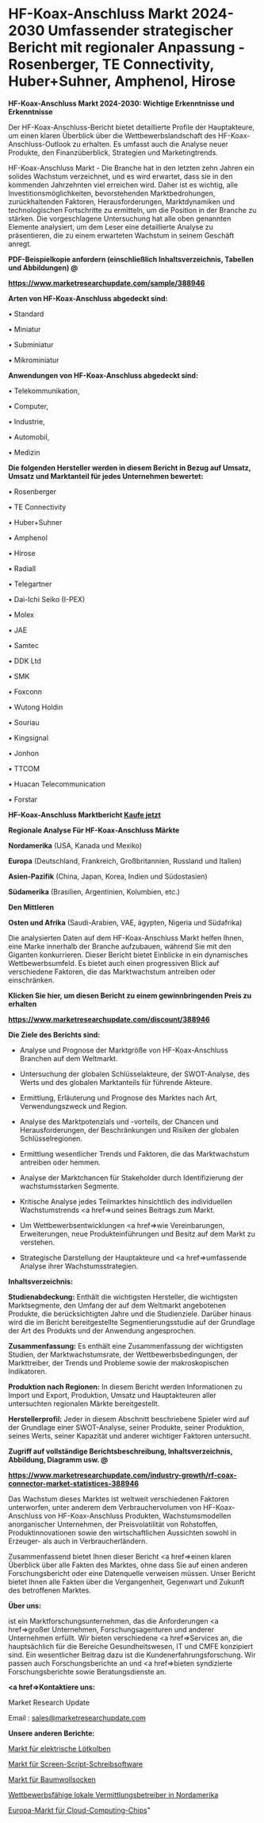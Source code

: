 # HF-Koax-Anschluss Markt 2024-2030 Umfassender strategischer Bericht mit regionaler Anpassung - Rosenberger, TE Connectivity, Huber+Suhner, Amphenol, Hirose

<strong>HF-Koax-Anschluss Markt 2024-2030: Wichtige Erkenntnisse und Erkenntnisse</strong>

Der HF-Koax-Anschluss-Bericht bietet detaillierte Profile der Hauptakteure, um einen klaren Überblick über die Wettbewerbslandschaft des HF-Koax-Anschluss-Outlook zu erhalten. Es umfasst auch die Analyse neuer Produkte, den Finanzüberblick, Strategien und Marketingtrends.

HF-Koax-Anschluss Markt - Die Branche hat in den letzten zehn Jahren ein solides Wachstum verzeichnet, und es wird erwartet, dass sie in den kommenden Jahrzehnten viel erreichen wird. Daher ist es wichtig, alle Investitionsmöglichkeiten, bevorstehenden Marktbedrohungen, zurückhaltenden Faktoren, Herausforderungen, Marktdynamiken und technologischen Fortschritte zu ermitteln, um die Position in der Branche zu stärken. Die vorgeschlagene Untersuchung hat alle oben genannten Elemente analysiert, um dem Leser eine detaillierte Analyse zu präsentieren, die zu einem erwarteten Wachstum in seinem Geschäft anregt.



<strong><b>PDF-Beispielkopie anfordern (einschließlich Inhaltsverzeichnis, Tabellen und Abbildungen) @ </b></strong>

<strong><a href=https://www.marketresearchupdate.com/sample/388946>

<strong>https://www.marketresearchupdate.com/sample/388946</u></a></strong></strong>



<strong>Arten von HF-Koax-Anschluss abgedeckt sind:</strong>

• Standard

• Miniatur

• Subminiatur

• Mikrominiatur



<strong>Anwendungen von HF-Koax-Anschluss abgedeckt sind:</strong>

• Telekommunikation,

• Computer,

• Industrie,

• Automobil,

• Medizin



<strong>Die folgenden Hersteller werden in diesem Bericht in Bezug auf Umsatz, Umsatz und Marktanteil für jedes Unternehmen bewertet:</strong>

• Rosenberger

• TE Connectivity

• Huber+Suhner

• Amphenol

• Hirose

• Radiall

• Telegartner

• Dai-Ichi Seiko (I-PEX)

• Molex

• JAE

• Samtec

• DDK Ltd

• SMK

• Foxconn

• Wutong Holdin

• Souriau

• Kingsignal

• Jonhon

• TTCOM

• Huacan Telecommunication

• Forstar



<strong>HF-Koax-Anschluss Marktbericht <a href=https://www.marketresearchupdate.com/buynow/388946>Kaufe jetzt</a></strong>



<strong>Regionale Analyse Für HF-Koax-Anschluss Märkte</strong>



<strong>Nordamerika</strong> (USA, Kanada und Mexiko)



<strong>Europa</strong> (Deutschland, Frankreich, Großbritannien, Russland und Italien)



<strong>Asien-Pazifik</strong> (China, Japan, Korea, Indien und Südostasien)



<strong>Südamerika</strong> (Brasilien, Argentinien, Kolumbien, etc.)



<strong>Den Mittleren</strong> 

<strong>Osten und Afrika</strong> (Saudi-Arabien, VAE, ägypten, Nigeria und Südafrika)

Die analysierten Daten auf dem HF-Koax-Anschluss Markt helfen Ihnen, eine Marke innerhalb der Branche aufzubauen, während Sie mit den Giganten konkurrieren. Dieser Bericht bietet Einblicke in ein dynamisches Wettbewerbsumfeld. Es bietet auch einen progressiven Blick auf verschiedene Faktoren, die das Marktwachstum antreiben oder einschränken.



<strong>Klicken Sie hier, um diesen Bericht zu einem gewinnbringenden Preis zu erhalten
</strong>

<strong><a href=https://www.marketresearchupdate.com/discount/388946>https://www.marketresearchupdate.com/discount/388946</b></u></strong></a>



<strong>Die Ziele des Berichts sind:</strong>

- Analyse und Prognose der Marktgröße von HF-Koax-Anschluss Branchen auf dem Weltmarkt.

- Untersuchung der globalen Schlüsselakteure, der SWOT-Analyse, des Werts und des globalen Marktanteils für führende Akteure.

- Ermittlung, Erläuterung und Prognose des Marktes nach Art, Verwendungszweck und Region.

- Analyse des Marktpotenzials und -vorteils, der Chancen und Herausforderungen, der Beschränkungen und Risiken der globalen Schlüsselregionen.

- Ermittlung wesentlicher Trends und Faktoren, die das Marktwachstum antreiben oder hemmen.

- Analyse der Marktchancen für Stakeholder durch Identifizierung der wachstumsstarken Segmente.

- Kritische Analyse jedes Teilmarktes hinsichtlich des individuellen Wachstumstrends <a href=>und</a> seines Beitrags zum Markt.

- Um Wettbewerbsentwicklungen <a href=>wie</a> Vereinbarungen, Erweiterungen, neue Produkteinführungen und Besitz auf dem Markt zu verstehen.

- Strategische Darstellung der Hauptakteure und <a href=>umfas</a>sende Analyse ihrer Wachstumsstrategien.



<strong>Inhaltsverzeichnis:</strong>



<strong>Studienabdeckung:</strong> Enthält die wichtigsten Hersteller, die wichtigsten Marktsegmente, den Umfang der auf dem Weltmarkt angebotenen Produkte, die berücksichtigten Jahre und die Studienziele. Darüber hinaus wird die im Bericht bereitgestellte Segmentierungsstudie auf der Grundlage der Art des Produkts und der Anwendung angesprochen.



<strong>Zusammenfassung:</strong> Es enthält eine Zusammenfassung der wichtigsten Studien, der Marktwachstumsrate, der Wettbewerbsbedingungen, der Markttreiber, der Trends und Probleme sowie der makroskopischen Indikatoren.



<strong>Produktion nach Regionen:</strong> In diesem Bericht werden Informationen zu Import und Export, Produktion, Umsatz und Hauptakteuren aller untersuchten regionalen Märkte bereitgestellt.



<strong>Herstellerprofil:</strong> Jeder in diesem Abschnitt beschriebene Spieler wird auf der Grundlage einer SWOT-Analyse, seiner Produkte, seiner Produktion, seines Werts, seiner Kapazität und anderer wichtiger Faktoren untersucht.



<strong><b>Zugriff auf vollständige Berichtsbeschreibung, Inhaltsverzeichnis, Abbildung, Diagramm usw. @ </b></strong>

<strong><a href=https://www.marketresearchupdate.com/industry-growth/rf-coax-connector-market-statistices-388946>https://www.marketresearchupdate.com/industry-growth/rf-coax-connector-market-statistices-388946</a></strong>

Das Wachstum dieses Marktes ist weltweit verschiedenen Faktoren unterworfen, unter anderem dem Verbrauchervolumen von HF-Koax-Anschluss von HF-Koax-Anschluss Produkten, Wachstumsmodellen anorganischer Unternehmen, der Preisvolatilität von Rohstoffen, Produktinnovationen sowie den wirtschaftlichen Aussichten sowohl in Erzeuger- als auch in Verbraucherländern.

Zusammenfassend bietet Ihnen dieser Bericht <a href=>einen</a> klaren Überblick über alle Fakten des Marktes, ohne dass Sie auf einen anderen Forschungsbericht oder eine Datenquelle verweisen müssen. Unser Bericht bietet Ihnen alle Fakten über die Vergangenheit, Gegenwart und Zukunft des betroffenen Marktes.



<strong>Über uns:</strong>

 ist ein Marktforschungsunternehmen, das die Anforderungen <a href=>großer</a> Unternehmen, Forschungsagenturen und anderer Unternehmen erfüllt. Wir bieten verschiedene <a href=>Services</a> an, die hauptsächlich für die Bereiche Gesundheitswesen, IT und CMFE konzipiert sind. Ein wesentlicher Beitrag dazu ist die Kundenerfahrungsforschung. Wir passen auch Forschungsberichte an und <a href=>bieten</a> syndizierte Forschungsberichte sowie Beratungsdienste an.



<strong><a href=>Kontaktiere uns:</a></strong>

Market Research Update

Email : sales@marketresearchupdate.com



<strong>Unsere anderen Berichte:</strong>

<a href=https://www.linkedin.com/pulse/electric-soldering-iron-market-witness-huge-growth-2029>Markt für elektrische Lötkolben</a>

<a href=https://www.linkedin.com/pulse/screen-script-writing-software-market>Markt für Screen-Script-Schreibsoftware</a>

<a href=https://www.linkedin.com/pulse/cotton-socks-market-analysis-segment-region-growth>Markt für Baumwollsocken</a>

<a href=https://www.linkedin.com/pulse/north-america-competitive-local-exchange-carriers>Wettbewerbsfähige lokale Vermittlungsbetreiber in Nordamerika</a>

<a href=https://www.linkedin.com/pulse/europe-cloud-computing-chips-market-size-share>Europa-Markt für Cloud-Computing-Chips</a>"
